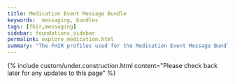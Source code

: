 ```yaml
---
title: Medication Event Message Bundle
keywords:  messaging, bundles
tags: [fhir,messaging]
sidebar: foundations_sidebar
permalink: explore_medication.html
summary: "The FHIR profiles used for the Medication Event Message Bundle"
---
```

{% include custom/under.construction.html content="Please check back later for any updates to this page" %}
